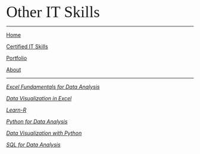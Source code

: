 <span style="font-family:Papyrus; font-size:3em;">Other IT Skills</span>

---

[Home](index.md)

[Certified IT Skills](certified_skills.md)

[Portfolio](portfolio.md)

[About](about.md)

---

_[Excel Fundamentals for Data Analysis](https://github.com/mbhagwan/Excel-Skills-for-Data-Analytics-and-Visualization-Course-1)_
  
_[Data Visualization in Excel](https://github.com/mbhagwan/Excel-Skills-for-Data-Analytics-and-Visualization-Course-2)_

_[Learn-R](https://github.com/mbhagwan/Learn-R)_

_[Python for Data Analysis](https://github.com/mbhagwan/Python-for-Data-Analysis)_

_[Data Visualization with Python](https://github.com/mbhagwan/Data-Visualization-with-Python)_

_[SQL for Data Analysis](https://github.com/mbhagwan/SQL-for-Data-Analysis)_
